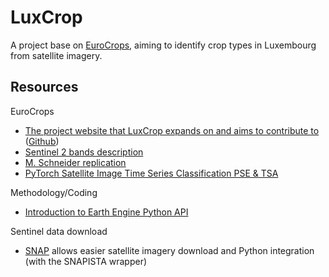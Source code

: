 # LuxCrop
A project base on [EuroCrops](https://www.eurocrops.tum.de/index.html), aiming to identify crop types in Luxembourg from satellite imagery.

## Resources

EuroCrops
- [The project website that LuxCrop expands on and aims to contribute to](https://www.eurocrops.tum.de/) ([Github](https://github.com/maja601/EuroCrops))
- [Sentinel 2 bands description](https://gisgeography.com/sentinel-2-bands-combinations/)
- [M. Schneider replication](https://github.com/maja601/RC2020-psetae)
- [PyTorch Satellite Image Time Series Classification PSE & TSA](https://github.com/VSainteuf/pytorch-psetae)

Methodology/Coding
- [Introduction to Earth Engine Python API](https://developers.google.com/earth-engine/tutorials/community/intro-to-python-api)

Sentinel data download
- [SNAP](https://step.esa.int/main/download/snap-download/) allows easier satellite imagery download and Python integration (with the SNAPISTA wrapper)
